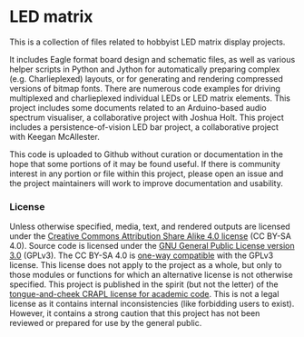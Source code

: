 # LED matrix

This is a collection of files related to hobbyist LED matrix display projects.


It includes Eagle format board design and schematic files, as well as
various helper scripts in Python and Jython for automatically preparing 
complex (e.g. Charlieplexed) layouts, or for generating and rendering 
compressed versions of bitmap fonts. There are numerous code examples for
driving multiplexed and charlieplexed individual LEDs or LED matrix elements.
This project includes some documents related to an Arduino-based
audio spectrum visualiser, a collaborative project with Joshua Holt. 
This project includes a persistence-of-vision LED bar project, a collaborative
project with Keegan McAllester. 

This code is uploaded to Github without curation or documentation in the hope
that some portions of it may be found useful. If there is community interest
in any portion or file within this project, please open an issue and the 
project maintainers will work to improve documentation and usability.

### License

Unless otherwise specified, media, text, and rendered outputs are licensed under the [Creative Commons Attribution Share Alike 4.0 license](https://choosealicense.com/licenses/cc-by-sa-4.0/) (CC BY-SA 4.0). Source code is licensed under the [GNU General Public License version 3.0](https://www.gnu.org/copyleft/gpl.html) (GPLv3). The CC BY-SA 4.0 is [one-way compatible](https://creativecommons.org/compatiblelicenses) with the GPLv3 license. 
This license does not apply to the project as a whole, but only to those modules or functions for which an alternative license is not otherwise specified. This project is published in the spirit (but not the letter) of the [tongue-and-cheek CRAPL license for academic code](http://matt.might.net/articles/crapl/CRAPL-LICENSE.txt). This is not a legal license as it contains internal inconsistencies (like forbidding users to exist). However, it contains a strong caution that this project has not been reviewed or prepared for use by the general public. 
